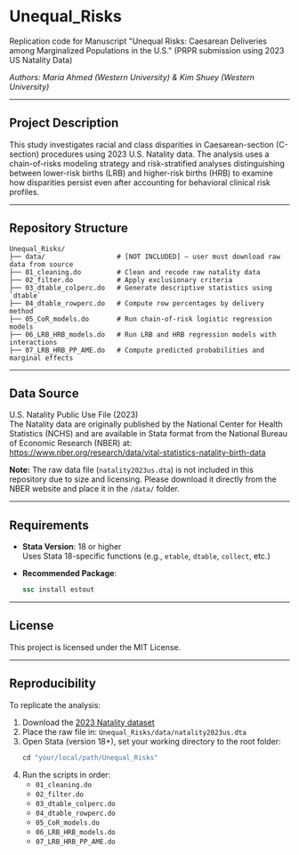# Unequal_Risks
Replication code for Manuscript "Unequal Risks: Caesarean Deliveries among Marginalized Populations in the U.S." 
(PRPR submission using 2023 US Natality Data)

*Authors: Maria Ahmed (Western University) & Kim Shuey (Western University)*

---


## Project Description

This study investigates racial and class disparities in Caesarean-section (C-section) procedures using 2023 U.S. Natality data. The analysis uses a chain-of-risks modeling strategy and risk-stratified analyses distinguishing between lower-risk births (LRB) and higher-risk births (HRB) to examine how disparities persist even after accounting for behavioral clinical risk profiles.

---

## Repository Structure

```
Unequal_Risks/
├── data/                  # [NOT INCLUDED] – user must download raw data from source
├── 01_cleaning.do         # Clean and recode raw natality data
├── 02_filter.do           # Apply exclusionary criteria 
├── 03_dtable_colperc.do   # Generate descriptive statistics using `dtable`
├── 04_dtable_rowperc.do   # Compute row percentages by delivery method
├── 05_CoR_models.do       # Run chain-of-risk logistic regression models
├── 06_LRB_HRB_models.do   # Run LRB and HRB regression models with interactions
├── 07_LRB_HRB_PP_AME.do   # Compute predicted probabilities and marginal effects
```

---

## Data Source

U.S. Natality Public Use File (2023)  
The Natality data are originally published by the National Center for Health Statistics (NCHS) and are available in Stata format from the National Bureau of Economic Research (NBER) at:  
https://www.nber.org/research/data/vital-statistics-natality-birth-data

**Note:** The raw data file (`natality2023us.dta`) is not included in this repository due to size and licensing. Please download it directly from the NBER website and place it in the `/data/` folder.

---

## Requirements

- **Stata Version**: 18 or higher  
  Uses Stata 18-specific functions (e.g., `etable`, `dtable`, `collect`, etc.)

- **Recommended Package**:
  ```stata
  ssc install estout
  ```

---

## License

This project is licensed under the MIT License.

---

## Reproducibility

To replicate the analysis:

1. Download the [2023 Natality dataset](https://www.nber.org/research/data/vital-statistics-natality-birth-data)
2. Place the raw file in: `Unequal_Risks/data/natality2023us.dta`
3. Open Stata (version 18+), set your working directory to the root folder:
   ```stata
   cd "your/local/path/Unequal_Risks"
   ```
4. Run the scripts in order:
   - `01_cleaning.do`
   - `02_filter.do`
   - `03_dtable_colperc.do`
   - `04_dtable_rowperc.do`
   - `05_CoR_models.do`
   - `06_LRB_HRB_models.do`
   - `07_LRB_HRB_PP_AME.do`
